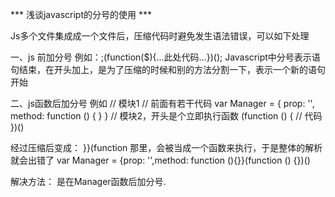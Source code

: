 *** 浅谈javascript的分号的使用 ***

Js多个文件集成成一个文件后，压缩代码时避免发生语法错误，可以如下处理

一、js 前加分号
例如：;(function($){...此处代码...})();
Javascript中分号表示语句结束，在开头加上，是为了压缩的时候和别的方法分割一下，表示一个新的语句开始

二、js函数后加分号
例如
// 模块1
// 前面有若干代码
var Manager = {
    prop: '',
    method: function () {
    }
}
// 模块2，开头是个立即执行函数
(function () {
    // 代码
})()

经过压缩后变成：  }}(function 那里，会被当成一个函数来执行，于是整体的解析就会出错了
var Manager = {prop: '',method: function (){}}(function () {})()

解决方法： 是在Manager函数后加分号.
